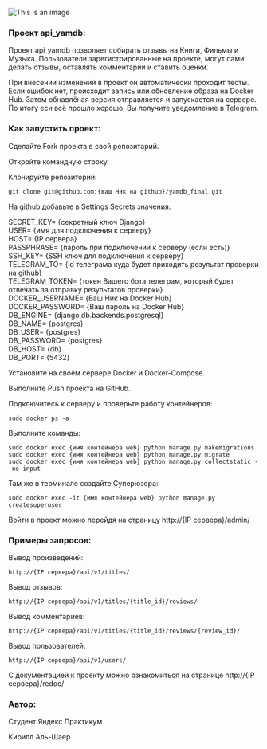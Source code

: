 ![This is an image](https://github.com/Vandach/yamdb_final/actions/workflows/yamdb_workflow.yml/badge.svg)

### Проект api_yamdb:

Проект api_yamdb позволяет собирать отзывы на Книги, Фильмы и Музыка. Пользователи зарегистрированные на проекте, могут сами делать отзывы, оставлять комментарии и ставить оценки.

При внесении изменений в проект он автоматически проходит тесты. Если ошибок нет, происходит запись или обновление образа на Docker Hub. Затем обнавлёная версия отправляется и запускается на сервере. По итогу еси всё прошло хорошо, Вы получите уведомление в Telegram.

### Как запустить проект:

Сделайте Fork проекта в свой репозитарий.

Откройте командную строку.

Клонируйте репозиторий:

```
git clone git@github.com:{ваш Ник на github}/yamdb_final.git
```

На github добавьте в Settings Secrets значения: 

SECRET_KEY= {секретный ключ Django}  
USER= {имя для подключения к серверу}  
HOST= {IP сервера}  
PASSPHRASE= {пароль при подключении к серверу (если есть)}  
SSH_KEY= {SSH ключ для подключения к серверу}  
TELEGRAM_TO= {id телеграма куда будет приходить результат проверки на github}  
TELEGRAM_TOKEN= {токен Вашего бота телеграм, который будет отвечать за отправку результатов проверки}  
DOCKER_USERNAME= {Ваш Ник на Docker Hub}  
DOCKER_PASSWORD= {Ваш пароль на Docker Hub}  
DB_ENGINE= {django.db.backends.postgresql}  
DB_NAME= {postgres}  
DB_USER= {postgres}  
DB_PASSWORD= {postgres}  
DB_HOST= {db}  
DB_PORT= {5432}  

Установите на своём сервере Docker и Docker-Compose.

Выполните Push проекта на GitHub.

Подключитесь к серверу и проверьте работу контейнеров:

```
sudo docker ps -a
```

Выполните команды:

```
sudo docker exec {имя контейнера web} python manage.py makemigrations
sudo docker exec {имя контейнера web} python manage.py migrate
sudo docker exec {имя контейнера web} python manage.py collectstatic --no-input
```

Там же в терминале создайте Суперюзера:

```
sudo docker exec -it {имя контейнера web} python manage.py createsuperuser
```

Войти в проект можно перейдя на страницу http://{IP сервера}/admin/


### Примеры запросов:

Вывод произведений:
```
http://{IP сервера}/api/v1/titles/
```

Вывод отзывов:
```
http://{IP сервера}/api/v1/titles/{title_id}/reviews/
```

Вывод комментариев:
```
http://{IP сервера}/api/v1/titles/{title_id}/reviews/{review_id}/
```

Вывод пользователей:
```
http://{IP сервера}/api/v1/users/
```

С документацией к проекту можно ознакомиться на странице http://{IP сервера}/redoc/


### Автор:

Студент Яндекс Практикум 

Кирилл Аль-Шаер

